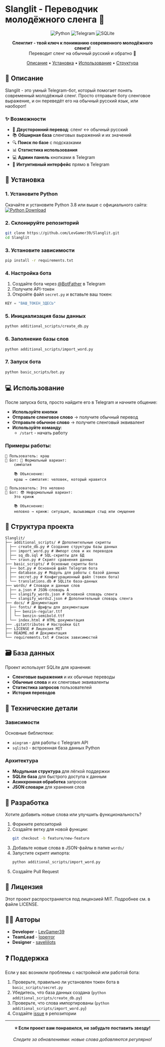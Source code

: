 # Slanglit - Переводчик молодёжного сленга 🚀

<div align="center">

![Python](https://img.shields.io/badge/Python-3.8%2B-blue?logo=python)
![Telegram](https://img.shields.io/badge/Telegram-Bot-blue?logo=telegram)
![SQLite](https://img.shields.io/badge/Database-SQLite-lightgrey)

**Сленглит - твой ключ к пониманию современного молодёжного сленга!**  
Переводит сленг на обычный русский и обратно 💫

[Описание](#описание) • [Установка](#установка) • [Использование](#использование) • [Структура](#структура-проекта)

</div>

## 📖 Описание

Slanglit - это умный Telegram-бот, который помогает понять современный молодёжный сленг. Просто отправьте боту сленговое выражение, и он переведёт его на обычный русский язык, или наоборот!

### ✨ Возможности

- 🔄 **Двусторонний перевод**: сленг ↔ обычный русский
- 📚 **Обширная база** сленговых выражений и их значений
- 🔍 **Поиск по базе** с подсказками
- 📊 **Статистика использования**
- 💻 **Админ панель** кнопками в Telegram
- 🎯 **Интуитивный интерфейс** прямо в Telegram

## 🚀 Установка

### 1. Установите Python

Скачайте и установите Python 3.8 или выше с официального сайта:  
[![Python Download](https://img.shields.io/badge/Download-Python%203.8%2B-yellow?logo=python)](https://www.python.org/downloads/)

### 2. Склонируйте репозиторий

```bash
git clone https://github.com/LevGamer39/Slanglit.git
cd Slanglit
```

### 3. Установите зависимости

```bash
pip install -r requirements.txt
```

### 4. Настройка бота

1. Создайте бота через [@BotFather](https://t.me/BotFather) в Telegram
2. Получите API-токен
3. Откройте файл `secret.py` и вставьте ваш токен:

```python
KEY = "ВАШ_ТОКЕН_ЗДЕСЬ"
```

### 5. Инициализация базы данных

```bash
python additional_scripts/create_db.py
```

### 6. Заполнение базы слов

```bash
python additional_scripts/import_word.py
```

### 7. Запуск бота

```bash
python basic_scripts/bot.py
```

## 💻 Использование

После запуска бота, просто найдите его в Telegram и начните общение:
- **Используйте кнопки**
- **Отправьте сленговое слово** → получите обычный перевод
- **Отправьте обычное слово** → получите сленговый эквивалент
- **Используйте команду**:
  - `/start` - начать работу

### Примеры работы:

```
👤 Пользователь: краш
🤖 Бот: 🎩 Формальный вариант:
	симпатия

	📚 Объяснение:
	краш → симпатия: человек, который нравится

👤 Пользователь: Это неловко
🤖 Бот: 😎 Неформальный вариант:
	Это кринж

	📚 Объяснение:
	неловко → кринж: ситуация, вызывающая стыд или смущение
```

## 📁 Структура проекта

```
Slanglit/
├── additional_scripts/ # Дополнительные скрипты
│ ├── create_db.py # Создание структуры базы данных
│ ├── import_word.py # Импорт слов и их переводов
│ ├── sq_db.sql # SQL-скрипты для БД
│ └── sravn.py # Скрипт сравнения данных
├── basic_scripts/ # Основные скрипты бота
│ ├── bot.py # Основной файл Telegram бота
│ ├── database.py # Модуль для работы с базой данных
│ ├── secret.py # Конфигурационный файл (токен бота)
| └── translations.db # SQLite база-данных
├── words/ # Словари и данные слов
│ ├── a.json # JSON-словарь A
│ ├── slangify_words.json # Основной словарь сленга
│ └── slangify_words2.json # Дополнительный словарь сленга
├── docs/ # Документация
│ ├── fonts/ # Шрифты для документации
│ │ ├── benzin-regular.ttf
│ │ └── benzin-semibold.ttf
│ └── index.html # HTML документация
├── .gitattributes # Настройки Git
├── LICENSE # Лицензия MIT
├── README.md # Документация
└── requirements.txt # Список зависимостей
```

## 🗃 База данных

Проект использует SQLite для хранения:
- **Сленговые выражения** и их обычные переводы
- **Обычные слова** и их сленговые эквиваленты
- **Статистика запросов** пользователей
- **История переводов**

## 🔧 Технические детали

### Зависимости

Основные библиотеки:
- `aiogram` - для работы с Telegram API
- `sqlite3` - встроенная база данных Python

### Архитектура

- **Модульная структура** для лёгкой поддержки
- **SQLite база** для быстрого доступа к данным
- **Асинхронная обработка** запросов
- **JSON словари** для хранения слов

## 🤝 Разработка

Хотите добавить новые слова или улучшить функциональность?

1. Форкните репозиторий
2. Создайте ветку для новой функции:
   ```bash
   git checkout -b feature/new-feature
   ```
3. Добавьте новые слова в JSON-файлы в папке `words/`
4. Запустите скрипт импорта:
   ```bash
   python additional_scripts/import_word.py
   ```
5. Создайте Pull Request

## 📄 Лицензия

Этот проект распространяется под лицензией MIT. Подробнее см. в файле LICENSE.

## 👨‍💻 Авторы

- **Developer** - [LevGamer39](https://github.com/LevGamer39)
- **TeamLead** - [loperror](https://t.me/loperror)
- **Designer** - [saveliilots](https://t.me/saveliilots)

## ❓ Поддержка

Если у вас возникли проблемы с настройкой или работой бота:
1. Проверьте, правильно ли установлен токен бота в `basic_scripts/secret.py`
2. Убедитесь, что база данных создана (`python additional_scripts/create_db.py`)
3. Проверьте, что слова импортированы (`python additional_scripts/import_word.py`)
4. Создайте [issue](https://github.com/LevGamer39/Slanglit/issues) в репозитории

---

<div align="center">

**⭐ Если проект вам понравился, не забудьте поставить звезду!**

*Следите за обновлениями: новые слова добавляются регулярно!*

</div>
